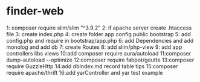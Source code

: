 # finder-web

1: composer require slim/slim "^3.9.2"
2: if apache server create .htaccess file
3: create index.php
4: create folder app config public bootstrap
5: add config.php and require in bootstrap/app.php
6: add Dependencies and add monolog and add db
7: create Routes
8: add slim/php-view
9: add app controllers libs views
10:add composer require aura/autoload
11:composer dump-autoload --optimize
12:composer require fabpot/goutte
13:composer require GuzzleHttp
14:add dbIndex.md record table tips
15:composer require  apache/thrift
16:add yarController and yar test example 

